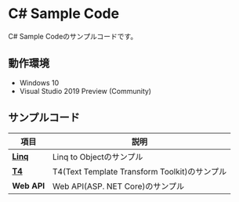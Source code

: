# C# Sample Code

C# Sample Codeのサンプルコードです。  

## 動作環境  

- Windows 10  
- Visual Studio 2019 Preview (Community)

## サンプルコード  

|  項目  |  説明  |
| ---- | ---- |
| **[Linq](https://github.com/YShimon/CSharpSample/wiki/Linq)**  | Linq to Objectのサンプル |
| **[T4](https://github.com/YShimon/CSharpSample/wiki/T4-:-Text-Template-Transformation-Toolkit)** | T4(Text Template Transform Toolkit)のサンプル |
| **Web API** | Web API(ASP. NET Core)のサンプル |


